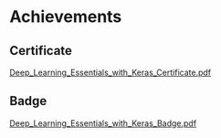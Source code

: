 

# Achievements
## Certificate
[Deep_Learning_Essentials_with_Keras_Certificate.pdf](https://prod-files-secure.s3.us-west-2.amazonaws.com/03e82b26-cccb-4906-bb56-adabcbdc0655/f5cf1405-8a02-49a4-beb6-3d50b033ba6e/Deep_Learning_Essentials_with_Keras_Certificate.pdf?X-Amz-Algorithm=AWS4-HMAC-SHA256&X-Amz-Content-Sha256=UNSIGNED-PAYLOAD&X-Amz-Credential=ASIAZI2LB466ZGIDIEAI%2F20250128%2Fus-west-2%2Fs3%2Faws4_request&X-Amz-Date=20250128T231342Z&X-Amz-Expires=3600&X-Amz-Security-Token=IQoJb3JpZ2luX2VjEHcaCXVzLXdlc3QtMiJIMEYCIQD3mOy00cjBtbA1GkQb3em%2BQkmtu6Gh8x3c5WFYpG54jgIhAIBXCz5pIAUXwJdD0m95H1i%2FzXWt4GE2CD%2FoCxywFB7VKv8DCH8QABoMNjM3NDIzMTgzODA1IgxaJYoiMSYCNZABV5Iq3AMOG1gHgcUCE3pRovX8kMNXFPH0C4vCcPUq0kk4faO1ZA3MYvUciZsC0IRvHbnjTvLbMAg4sq8T7WTmFhChpEzS%2BLwQFPFInj5sJitpVS5RZ0xFe%2FpWzZNDlU6ojJqBkDphoUNmc%2BityJtCWvOcNxkULLjc5K3Wi2H44B0%2FkAusXSkMlqcNaU2WG%2B6fovANXakW4SWZ%2B05kKYSBTvIkCOfPWLB7IvYNk7Fs4eBsYv7esiiKjP%2BxtWRIvYH1QIQqHL2C%2F1sUx3DAN5cPmad40Gv6l%2B9D%2B1DR%2FPlglpfLY0whzCw0p6%2B7TiXuN8EXuhQnS2ezitikxq8u28tTXkQdy7tmY29oHQmEd2NX%2FXpalQfPhyDXepAd94OrxWu9wlGbvml9hLIK4kzXKTFcM2UQoHYvIZ4sBc4pzEidpo19iYXzMo6weNDaa3%2BaQKPJbBmzuKgTYvlvf779g5ZZxf%2BHPK091lyz1DPhrI5LJG0gX3OKwIEfbjV838927TvOmLMVcLyJ9mYVGiu5QMiHxFJHuaM3TyWPaKapsdIP1b72J3bN0wat4pYBqjY26zrkBTZ2EP8yp1PKTimeaB5BPggD6kAnreJhYKJgRT8hhADShvwlxKeZKWwBaCYB%2By4ZqTDhsOW8BjqkAax6W%2BFrntKjlCnTckZcRjKM%2F6T1Tdj3LwrdaJqrPa5wlxAhsuxOw1GAXP6jUehvpqvQJk3cTtzMLqKWKSKEn7an785CFPh6oZNAuzw4Fbak2iIMc07xsQPmoWEHoGP3BOEwCA7Q14eUDU%2BGACkWzCtVd7hV31i1KE7XTZ9etA5oIXHmFIjmSnA4eSWGtmbMJPoKH1LHkEnuDc4Avei7PiYd9dud&X-Amz-Signature=28dc668e0c810d02219ff6cb13d905a94917b6cbfd336bd07d298c7e60346864&X-Amz-SignedHeaders=host&x-id=GetObject)
## Badge
[Deep_Learning_Essentials_with_Keras_Badge.pdf](https://prod-files-secure.s3.us-west-2.amazonaws.com/03e82b26-cccb-4906-bb56-adabcbdc0655/5c209097-6d96-477f-a031-edc11aa6225f/Deep_Learning_Essentials_with_Keras_Badge.pdf?X-Amz-Algorithm=AWS4-HMAC-SHA256&X-Amz-Content-Sha256=UNSIGNED-PAYLOAD&X-Amz-Credential=ASIAZI2LB466ZGIDIEAI%2F20250128%2Fus-west-2%2Fs3%2Faws4_request&X-Amz-Date=20250128T231342Z&X-Amz-Expires=3600&X-Amz-Security-Token=IQoJb3JpZ2luX2VjEHcaCXVzLXdlc3QtMiJIMEYCIQD3mOy00cjBtbA1GkQb3em%2BQkmtu6Gh8x3c5WFYpG54jgIhAIBXCz5pIAUXwJdD0m95H1i%2FzXWt4GE2CD%2FoCxywFB7VKv8DCH8QABoMNjM3NDIzMTgzODA1IgxaJYoiMSYCNZABV5Iq3AMOG1gHgcUCE3pRovX8kMNXFPH0C4vCcPUq0kk4faO1ZA3MYvUciZsC0IRvHbnjTvLbMAg4sq8T7WTmFhChpEzS%2BLwQFPFInj5sJitpVS5RZ0xFe%2FpWzZNDlU6ojJqBkDphoUNmc%2BityJtCWvOcNxkULLjc5K3Wi2H44B0%2FkAusXSkMlqcNaU2WG%2B6fovANXakW4SWZ%2B05kKYSBTvIkCOfPWLB7IvYNk7Fs4eBsYv7esiiKjP%2BxtWRIvYH1QIQqHL2C%2F1sUx3DAN5cPmad40Gv6l%2B9D%2B1DR%2FPlglpfLY0whzCw0p6%2B7TiXuN8EXuhQnS2ezitikxq8u28tTXkQdy7tmY29oHQmEd2NX%2FXpalQfPhyDXepAd94OrxWu9wlGbvml9hLIK4kzXKTFcM2UQoHYvIZ4sBc4pzEidpo19iYXzMo6weNDaa3%2BaQKPJbBmzuKgTYvlvf779g5ZZxf%2BHPK091lyz1DPhrI5LJG0gX3OKwIEfbjV838927TvOmLMVcLyJ9mYVGiu5QMiHxFJHuaM3TyWPaKapsdIP1b72J3bN0wat4pYBqjY26zrkBTZ2EP8yp1PKTimeaB5BPggD6kAnreJhYKJgRT8hhADShvwlxKeZKWwBaCYB%2By4ZqTDhsOW8BjqkAax6W%2BFrntKjlCnTckZcRjKM%2F6T1Tdj3LwrdaJqrPa5wlxAhsuxOw1GAXP6jUehvpqvQJk3cTtzMLqKWKSKEn7an785CFPh6oZNAuzw4Fbak2iIMc07xsQPmoWEHoGP3BOEwCA7Q14eUDU%2BGACkWzCtVd7hV31i1KE7XTZ9etA5oIXHmFIjmSnA4eSWGtmbMJPoKH1LHkEnuDc4Avei7PiYd9dud&X-Amz-Signature=55f74075b33e4cf4dd1884818a262ca9c22f0eec4d46554aa0dcecb76458800a&X-Amz-SignedHeaders=host&x-id=GetObject)
